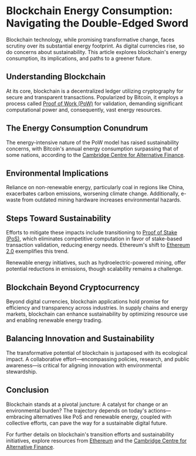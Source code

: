 # Blockchain Energy Consumption: Navigating the Double-Edged Sword

Blockchain technology, while promising transformative change, faces scrutiny over its substantial energy footprint. As digital currencies rise, so do concerns about sustainability. This article explores blockchain's energy consumption, its implications, and paths to a greener future.

## Understanding Blockchain

At its core, blockchain is a decentralized ledger utilizing cryptography for secure and transparent transactions. Popularized by Bitcoin, it employs a process called [Proof of Work (PoW)](https://en.bitcoin.it/wiki/Proof_of_work) for validation, demanding significant computational power and, consequently, vast energy resources.

## The Energy Consumption Conundrum

The energy-intensive nature of the PoW model has raised sustainability concerns, with Bitcoin's annual energy consumption surpassing that of some nations, according to the [Cambridge Centre for Alternative Finance](https://ccaf.io/cbeci/index).

## Environmental Implications

Reliance on non-renewable energy, particularly coal in regions like China, exacerbates carbon emissions, worsening climate change. Additionally, e-waste from outdated mining hardware increases environmental hazards.

## Steps Toward Sustainability

Efforts to mitigate these impacts include transitioning to [Proof of Stake (PoS)](https://ethereum.org/en/developers/docs/consensus-mechanisms/pos/), which eliminates competitive computation in favor of stake-based transaction validation, reducing energy needs. Ethereum's shift to [Ethereum 2.0](https://ethereum.org/en/eth2/) exemplifies this trend.

Renewable energy initiatives, such as hydroelectric-powered mining, offer potential reductions in emissions, though scalability remains a challenge.

## Blockchain Beyond Cryptocurrency

Beyond digital currencies, blockchain applications hold promise for efficiency and transparency across industries. In supply chains and energy markets, blockchain can enhance sustainability by optimizing resource use and enabling renewable energy trading.

## Balancing Innovation and Sustainability

The transformative potential of blockchain is juxtaposed with its ecological impact. A collaborative effort—encompassing policies, research, and public awareness—is critical for aligning innovation with environmental stewardship.

## Conclusion

Blockchain stands at a pivotal juncture: A catalyst for change or an environmental burden? The trajectory depends on today's actions—embracing alternatives like PoS and renewable energy, coupled with collective efforts, can pave the way for a sustainable digital future.

For further details on blockchain's transition efforts and sustainability initiatives, explore resources from [Ethereum](https://ethereum.org/en/) and the [Cambridge Centre for Alternative Finance](https://ccaf.io/cbeci/index).